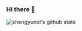 ### Hi there 👋

<!--
**shengyunxi/shengyunxi** is a ✨ _special_ ✨ repository because its `README.md` (this file) appears on your GitHub profile.

Here are some ideas to get you started:

- 🔭 I’m currently working on ...
- 🌱 I’m currently learning ...
- 👯 I’m looking to collaborate on ...
- 🤔 I’m looking for help with ...
- 💬 Ask me about ...
- 📫 How to reach me: ...
- 😄 Pronouns: ...
- ⚡ Fun fact: ...
-->

![shengyunxi's github stats](https://github-readme-stats.vercel.app/api?username=shengyunxi&show_icons=true&theme=radical) 
